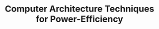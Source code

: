 ---
type: book
publisher: "Morgan and Claypool Publishers"
title: "Computer Architecture Techniques for Power-Efficiency"
link: http://www.morganclaypool.com/doi/abs/10.2200/S00119ED1V01Y200805CAC004?journalCode=cac
isbn: 978-1-59829-208-4
general: true
year: 2008
authors:
  - name: Kaxiras
    first: Stefanos
  - name: Martonosi
    first: Margaret
---